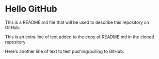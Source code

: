 # Hello GitHub

This is a README.md file that will be used to describe this
repository on GitHub.

This is an extra line of text added to the copy 
of README.md in the cloned repository

Here's another line of text to test pushing/pulling to GitHub.

